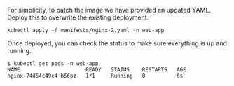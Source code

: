 For simplicity, to patch the image we have provided an updated YAML.
Deploy this to overwrite the existing deployment.

`kubectl apply -f manifests/nginx-2.yaml -n web-app`

Once deployed, you can check the status to make sure everything is up and running.

```
$ kubectl get pods -n web-app
NAME                     READY   STATUS    RESTARTS   AGE
nginx-74d54c49c4-b56pz   1/1     Running   0          6s
```
